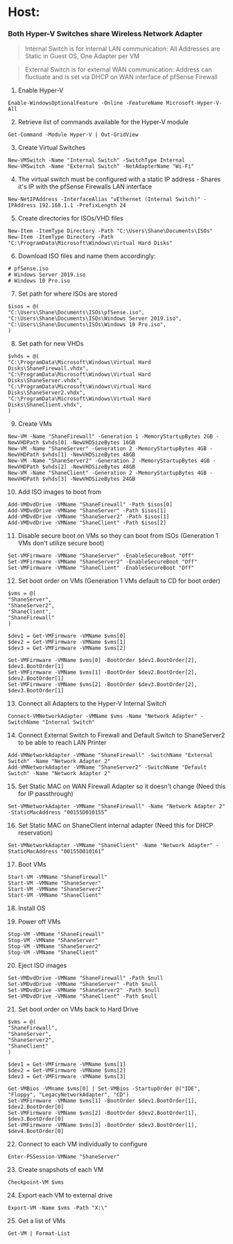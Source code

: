 # Host:

### Both Hyper-V Switches share Wireless Network Adapter

> Internal Switch is for internal LAN communication: All Addresses are Static in Guest OS, One Adapter per VM

> External Switch is for external WAN communication: Address can fluctuate and is set via DHCP on WAN interface of pfSense Firewall

1. Enable Hyper-V
```
Enable-WindowsOptionalFeature -Online -FeatureName Microsoft-Hyper-V-All
```

2. Retrieve list of commands available for the Hyper-V module
```
Get-Command -Module Hyper-V | Out-GridView
```

3. Create Virtual Switches
```
New-VMSwitch -Name "Internal Switch" -SwitchType Internal
New-VMSwitch -Name "External Switch" -NetAdapterName "Wi-Fi"
```

4. The virtual switch must be configured with a static IP address - Shares it's IP with the pfSense Firewalls LAN interface
```
New-NetIPAddress -InterfaceAlias "vEthernet (Internal Switch)" -IPAddress 192.168.1.1 -PrefixLength 24
```

5. Create directories for ISOs/VHD files
```
New-Item -ItemType Directory -Path "C:\Users\Shane\Documents\ISOs"
New-Item -ItemType Directory -Path "C:\ProgramData\Microsoft\Windows\Virtual Hard Disks"
```

6. Download ISO files and name them accordingly:
```
# pfSense.iso
# Windows Server 2019.iso
# Windows 10 Pro.iso
```

7. Set path for where ISOs are stored
```
$isos = @(
"C:\Users\Shane\Documents\ISOs\pfSense.iso",
"C:\Users\Shane\Documents\ISOs\Windows Server 2019.iso",
"C:\Users\Shane\Documents\ISOs\Windows 10 Pro.iso",
)
```

8. Set path for new VHDs 
```
$vhds = @(
"C:\ProgramData\Microsoft\Windows\Virtual Hard Disks\ShaneFirewall.vhdx",
"C:\ProgramData\Microsoft\Windows\Virtual Hard Disks\ShaneServer.vhdx",
"C:\ProgramData\Microsoft\Windows\Virtual Hard Disks\ShaneServer2.vhdx",
"C:\ProgramData\Microsoft\Windows\Virtual Hard Disks\ShaneClient.vhdx",
)
```

9. Create VMs
```
New-VM -Name "ShaneFirewall" -Generation 1 -MemoryStartupBytes 2GB -NewVHDPath $vhds[0] -NewVHDSizeBytes 16GB
New-VM -Name "ShaneServer" -Generation 2 -MemoryStartupBytes 4GB -NewVHDPath $vhds[1] -NewVHDSizeBytes 48GB
New-VM -Name "ShaneServer2" -Generation 2 -MemoryStartupBytes 4GB -NewVHDPath $vhds[2] -NewVHDSizeBytes 48GB
New-VM -Name "ShaneClient" -Generation 2 -MemoryStartupBytes 4GB -NewVHDPath $vhds[3] -NewVHDSizeBytes 24GB
```

10. Add ISO images to boot from
```
Add-VMDvdDrive -VMName "ShaneFirewall" -Path $isos[0]
Add-VMDvdDrive -VMName "ShaneServer" -Path $isos[1]
Add-VMDvdDrive -VMName "ShaneServer2" -Path $isos[1]
Add-VMDvdDrive -VMName "ShaneClient" -Path $isos[2]
```

11. Disable secure boot on VMs so they can boot from ISOs (Generation 1 VMs don't utilize secure boot)
```
Set-VMFirmware -VMName "ShaneServer" -EnableSecureBoot "Off"
Set-VMFirmware -VMName "ShaneServer2" -EnableSecureBoot "Off"
Set-VMFirmware -VMName "ShaneClient" -EnableSecureBoot "Off"
```

12. Set boot order on VMs (Generation 1 VMs default to CD for boot order)

```
$vms = @(
"ShaneServer",
"ShaneServer2",
"ShaneClient",
"ShaneFirewall"
)

$dev1 = Get-VMFirmware -VMName $vms[0]
$dev2 = Get-VMFirmware -VMName $vms[1]
$dev3 = Get-VMFirmware -VMName $vms[2]

Set-VMFirmware -VMName $vms[0] -BootOrder $dev1.BootOrder[2], $dev1.BootOrder[1]
Set-VMFirmware -VMName $vms[1] -BootOrder $dev2.BootOrder[2], $dev2.BootOrder[1]
Set-VMFirmware -VMName $vms[2] -BootOrder $dev3.BootOrder[2], $dev3.BootOrder[1]
```

13. Connect all Adapters to the Hyper-V Internal Switch
```
Connect-VMNetworkAdapter -VMName $vms -Name "Network Adapter" -SwitchName "Internal Switch"
```

14. Connect External Switch to Firewall and Default Switch to ShaneServer2 to be able to reach LAN Printer
```
Add-VMNetworkAdapter -VMName "ShaneFirewall" -SwitchName "External Switch" -Name "Network Adapter 2"
Add-VMNetworkAdapter -VMName "ShaneServer2" -SwitchName "Default Switch" -Name "Network Adapter 2"
```

15. Set Static MAC on WAN Firewall Adapter so it doesn't change (Need this for IP passthrough)
```
Set-VMNetworkAdapter -VMName "ShaneFirewall" -Name "Network Adapter 2" -StaticMacAddress "00155D010155”
```

16. Set Static MAC on ShaneClient internal adapter (Need this for DHCP reservation)
```
Set-VMNetworkAdapter -VMName "ShaneClient" -Name "Network Adapter" -StaticMacAddress "00155D010161”
```

17. Boot VMs
```
Start-VM -VMName "ShaneFirewall"
Start-VM -VMName "ShaneServer"
Start-VM -VMName "ShaneServer2"
Start-VM -VMName "ShaneClient"
```

18. Install OS

19. Power off VMs
```
Stop-VM -VMName "ShaneFirewall"
Stop-VM -VMName "ShaneServer"
Stop-VM -VMName "ShaneServer2"
Stop-VM -VMName "ShaneClient"
```

20. Eject ISO images
```
Set-VMDvdDrive -VMName "ShaneFirewall" -Path $null
Set-VMDvdDrive -VMName "ShaneServer" -Path $null
Set-VMDvdDrive -VMName "ShaneServer2" -Path $null
Set-VMDvdDrive -VMName "ShaneClient" -Path $null
```

21. Set boot order on VMs back to Hard Drive
```
$vms = @(
"ShaneFirewall",
"ShaneServer",
"ShaneServer2",
"ShaneClient"
)

$dev1 = Get-VMFirmware -VMName $vms[1]
$dev2 = Get-VMFirmware -VMName $vms[2]
$dev3 = Get-VMFirmware -VMName $vms[3]

Get-VMBios -VMname $vms[0] | Set-VMBios -StartupOrder @("IDE", "Floppy", "LegacyNetworkAdapter", "CD")
Set-VMFirmware -VMName $vms[1] -BootOrder $dev1.BootOrder[1], $dev2.BootOrder[0]
Set-VMFirmware -VMName $vms[2] -BootOrder $dev2.BootOrder[1], $dev3.BootOrder[0]
Set-VMFirmware -VMName $vms[3] -BootOrder $dev3.BootOrder[1], $dev4.BootOrder[0]
```

22. Connect to each VM individually to configure
```
Enter-PSSession-VMName "ShaneServer"
```

23. Create snapshots of each VM
```
Checkpoint-VM $vms
```

24. Export each VM to external drive
```
Export-VM -Name $vms -Path "X:\"
```

25. Get a list of VMs
```
Get-VM | Format-List
```
